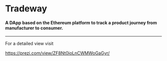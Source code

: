 # Tradeway
#### A DApp based on the Ethereum platform to track a product journey from manufacturer to consumer.
------
For a detailed view visit

<https://prezi.com/view/ZF8Nt0ioLnCWMWoGaGyr/>


